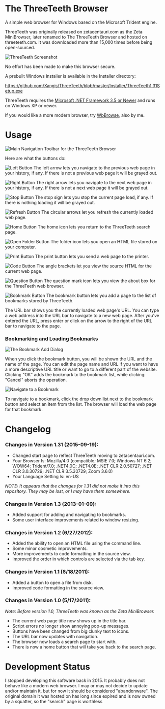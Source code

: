 # The ThreeTeeth Browser

A simple web browser for Windows based on the Microsoft Trident engine. 

ThreeTeeth was originally released on zetacentauri.com as the Zeta MiniBrowser, 
later renamed to The ThreeTeeth Browser and hosted on threeteeth.com. It was 
downloaded more than 15,000 times before being open-sourced.

![ThreeTeeth Screenshot](https://github.com/Xangis/ThreeTeeth/blob/master/Images/ThreeTeeth_1.3_Screenshot1.png)

No effort has been made to make this browser secure.

A prebuilt Windows installer is available in the Installer directory:

https://github.com/Xangis/ThreeTeeth/blob/master/Installer/ThreeTeeth1.31Setup.exe

ThreeTeeth requires the [Microsoft .NET Framework 3.5 or Newer](http://www.microsoft.com/downloads/en/details.aspx?familyid=333325fd-ae52-4e35-b531-508d977d32a6&displaylang=en) and runs on Windows XP or newer.

If you would like a more modern browser, try [WbBrowse](https://github.com/xangis/wbbrowse), also by me.

# Usage

![Main Navigation Toolbar for the ThreeTeeth Browser](https://github.com/Xangis/ThreeTeeth/blob/master/Images/ThreeTeeth_1.3_Screenshot7.png)

Here are what the buttons do: 

![Left Button](https://github.com/Xangis/ThreeTeeth/blob/master/MiniBrowser/Resources/left.bmp) The left arrow lets you navigate to the previous web page in your history, if any.  If there is not a previous web page it will be grayed out.

![Right Button](https://github.com/Xangis/ThreeTeeth/blob/master/MiniBrowser/Resources/right.bmp) The right arrow lets you navigate to the next web page in your history, if any.  If there is not a next web page it will be grayed out.

![Stop Button](https://github.com/Xangis/ThreeTeeth/blob/master/MiniBrowser/Resources/stop.bmp) The stop sign lets you stop the current page load, if any.  If there is nothing loading it will be grayed out.

![Refresh Button](https://github.com/Xangis/ThreeTeeth/blob/master/MiniBrowser/Resources/refresh.bmp) The circular arrows let you refresh the currently loaded web page.

![Home Button](https://github.com/Xangis/ThreeTeeth/blob/master/MiniBrowser/Resources/home.bmp) The home icon lets you return to the ThreeTeeth search page.

![Open Folder Button](https://github.com/Xangis/ThreeTeeth/blob/master/MiniBrowser/Resources/openfolder_orange.bmp) The folder icon lets you open an HTML file stored on your computer.

![Print Button](https://github.com/Xangis/ThreeTeeth/blob/master/MiniBrowser/Resources/icon_print.bmp) The print button lets you send a web page to the printer.

![Code Button](https://github.com/Xangis/ThreeTeeth/blob/master/MiniBrowser/Resources/code.bmp) The angle brackets let you view the source HTML for the current web page.

![Question Button](https://github.com/Xangis/ThreeTeeth/blob/master/MiniBrowser/Resources/question2.bmp) The question mark icon lets you view the about box for the ThreeTeeth web browser.

![Bookmark Button](https://github.com/Xangis/ThreeTeeth/blob/master/MiniBrowser/Resources/bookmark.bmp) The bookmark button lets you add a page to the list of bookmarks stored by ThreeTeeth.

The URL bar shows you the currently loaded web page's URL.  You can type a web address into the URL bar to navigate to a new web page.  After you've entered the URL, press enter or click on the arrow to the right of the URL bar to navigate to the page.

### Bookmarking and Loading Bookmarks

![The Bookmark Add Dialog](https://github.com/Xangis/ThreeTeeth/blob/master/Images/ThreeTeeth_1.3_Screenshot5.png)

When you click the bookmark button, you will be shown the URL and the name of the page.  You can edit the page name and URL if you want to have a more descriptive URL title or want to go to a different part of the website.  Clicking "OK" adds the bookmark to the bookmark list, while clicking "Cancel" aborts the operation.

![Navigate to a Bookmark](https://github.com/Xangis/ThreeTeeth/blob/master/Images/ThreeTeeth_1.3_Screenshot6.png)

To navigate to a bookmark, click the drop down list next to the bookmark button and select an item from the list.  The browser will load the web page for that bookmark.

# Changelog

### Changes in Version 1.31 (2015-09-19):

- Changed start page to reflect ThreeTeeth moving to zetacentauri.com.
- Your Browser Is: Mozilla/4.0 (compatible; MSIE 7.0; Windows NT 6.2; WOW64; Trident/7.0; .NET4.0C; .NET4.0E; .NET CLR 2.0.50727; .NET CLR 3.0.30729; .NET CLR 3.5.30729; Zoom 3.6.0)
- Your Language Setting Is: en-US

*NOTE: It appears that the changes for 1.31 did not make it into this repository. They may be lost, or I may have them somewhere.*

### Changes in Version 1.3 (2013-01-09):

- Added support for adding and navigating to bookmarks.
- Some user interface improvements related to window resizing.

### Changes in Version 1.2 (6/27/2012):

- Added the ability to open an HTML file using the command line.
- Some minor cosmetic improvements.
- More improvements to code formatting in the source view.
- Improved the order in which controls are selected via the tab key.

### Changes in Version 1.1 (6/18/2011):

- Added a button to open a file from disk.
- Improved code formatting in the source view.

### Changes in Version 1.0 (5/17/2011):

*Note: Before version 1.0, ThreeTeeth was known as the Zeta MiniBrowser.*

- The current web page title now shows up in the title bar.
- Script errors no longer show annoying pop-up messages.
- Buttons have been changed from big clunky text to icons.
- The URL bar now updates with navigation.
- The browser now loads a search page to start with.
- There is now a home button that will take you back to the search page.

# Development Status

I stopped developing this software back in 2015. It probably does not behave like
a modern web browser. I may or may not decide to update and/or maintain it, but
for now it should be considered "abandonware". The original domain it was
hosted on has long since expired and is now owned by a squatter, so the
"search" page is worthless.
